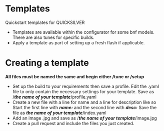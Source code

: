 # Templates
Quickstart templates for QUICKSILVER

* Templates are available within the configurator for some bnf models. There are also tunes for specific builds.
* Apply a template as part of setting up a fresh flash if applicable.

# Creating a template
**All files must be named the same and begin either /tune or /setup**

* Set up the build to your requirements then save a profile. Edit the .yaml file to only contain the necessary settings for your template.
Save as /***the name of your template***/profile.yaml
* Create a new file with a line for name and a line for description like so
Start the first line with ***name:*** and the second line with ***desc:*** 
Save the file as ***the name of your template***/index.yaml
* Add an image .jpg and save as /***the name of your template***/image.jpg
* Create a pull request and include the files you just created.


